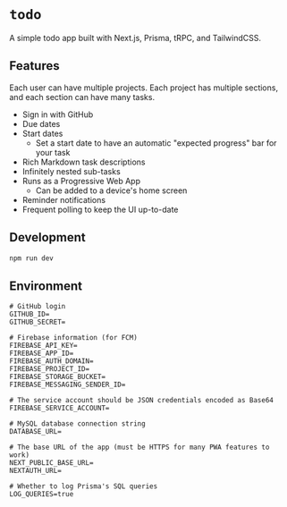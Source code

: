 # `todo`

A simple todo app built with Next.js, Prisma, tRPC, and TailwindCSS.

## Features

Each user can have multiple projects. Each project has multiple sections, and each section can have many tasks.

- Sign in with GitHub
- Due dates
- Start dates
  - Set a start date to have an automatic "expected progress" bar for your task
- Rich Markdown task descriptions
- Infinitely nested sub-tasks
- Runs as a Progressive Web App
  - Can be added to a device's home screen
- Reminder notifications
- Frequent polling to keep the UI up-to-date

## Development

```sh
npm run dev
```

## Environment

```env
# GitHub login
GITHUB_ID=
GITHUB_SECRET=

# Firebase information (for FCM)
FIREBASE_API_KEY=
FIREBASE_APP_ID=
FIREBASE_AUTH_DOMAIN=
FIREBASE_PROJECT_ID=
FIREBASE_STORAGE_BUCKET=
FIREBASE_MESSAGING_SENDER_ID=

# The service account should be JSON credentials encoded as Base64
FIREBASE_SERVICE_ACCOUNT=

# MySQL database connection string
DATABASE_URL=

# The base URL of the app (must be HTTPS for many PWA features to work)
NEXT_PUBLIC_BASE_URL=
NEXTAUTH_URL=

# Whether to log Prisma's SQL queries
LOG_QUERIES=true
```
